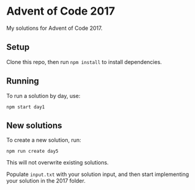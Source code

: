 # Advent of Code 2017

My solutions for Advent of Code 2017.

## Setup

Clone this repo, then run `npm install` to install dependencies.

## Running

To run a solution by day, use:
```
npm start day1
````

## New solutions

To create a new solution, run:

```
npm run create day5
```

This will not overwrite existing solutions.

Populate `input.txt` with your solution input, and then start implementing your solution in the 2017 folder.

